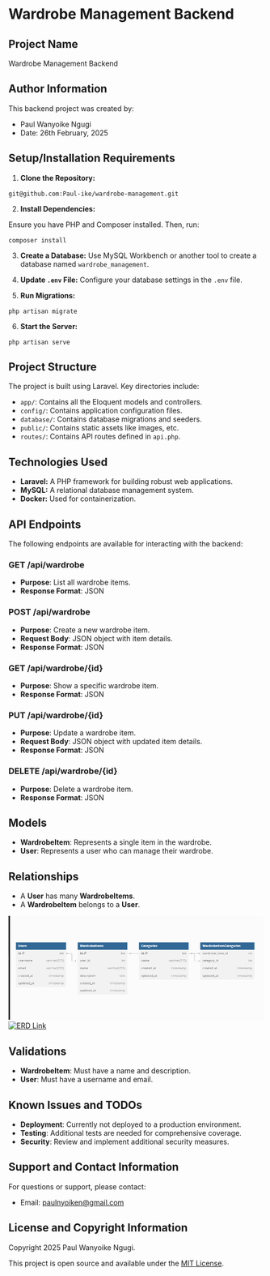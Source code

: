 # Wardrobe Management Backend

## Project Name

Wardrobe Management Backend

## Author Information

This backend project was created by:

- Paul Wanyoike Ngugi
- Date: 26th February, 2025

## Setup/Installation Requirements

1. **Clone the Repository:**

```
git@github.com:Paul-ike/wardrobe-management.git
```

2. **Install Dependencies:**

Ensure you have PHP and Composer installed. Then, run:

```
composer install
```

3. **Create a Database:**
Use MySQL Workbench or another tool to create a database named `wardrobe_management`.

4. **Update `.env` File:**
Configure your database settings in the `.env` file.

5. **Run Migrations:**

```
php artisan migrate
```

6. **Start the Server:**

```
php artisan serve
```

## Project Structure

The project is built using Laravel. Key directories include:

*   `app/`: Contains all the Eloquent models and controllers.
*   `config/`: Contains application configuration files.
*   `database/`: Contains database migrations and seeders.
*   `public/`: Contains static assets like images, etc.
*   `routes/`: Contains API routes defined in `api.php`.

## Technologies Used

*   **Laravel:** A PHP framework for building robust web applications.
*   **MySQL:** A relational database management system.
*   **Docker:** Used for containerization.

## API Endpoints

The following endpoints are available for interacting with the backend:

### GET /api/wardrobe

- **Purpose**: List all wardrobe items.
- **Response Format**: JSON

### POST /api/wardrobe

- **Purpose**: Create a new wardrobe item.
- **Request Body**: JSON object with item details.
- **Response Format**: JSON

### GET /api/wardrobe/{id}

- **Purpose**: Show a specific wardrobe item.
- **Response Format**: JSON

### PUT /api/wardrobe/{id}

- **Purpose**: Update a wardrobe item.
- **Request Body**: JSON object with updated item details.
- **Response Format**: JSON

### DELETE /api/wardrobe/{id}

- **Purpose**: Delete a wardrobe item.
- **Response Format**: JSON

## Models

- **WardrobeItem**: Represents a single item in the wardrobe.
- **User**: Represents a user who can manage their wardrobe.

## Relationships

- A **User** has many **WardrobeItems**.
- A **WardrobeItem** belongs to a **User**.

![Screenshot](./public/Screenshot%20(983).png)
[![ERD Link](link)](https://dbdiagram.io/d)

## Validations

- **WardrobeItem**: Must have a name and description.
- **User**: Must have a username and email.

## Known Issues and TODOs

*   **Deployment**: Currently not deployed to a production environment.
*   **Testing**: Additional tests are needed for comprehensive coverage.
*   **Security**: Review and implement additional security measures.

## Support and Contact Information

For questions or support, please contact:

- Email: [paulnyoiken@gmail.com](mailto:paulnyoiken@gmail.com)

## License and Copyright Information

Copyright 2025 Paul Wanyoike Ngugi.

This project is open source and available under the [MIT License](LICENSE).
